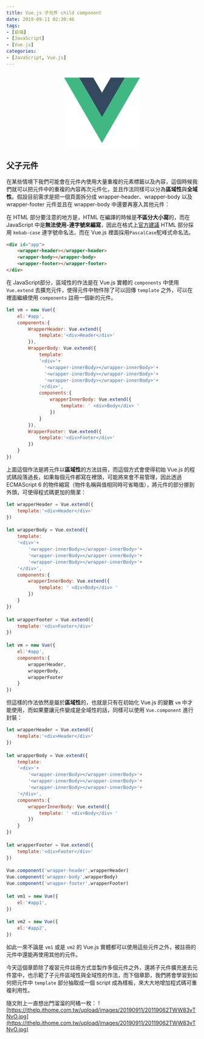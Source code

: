 ```yaml
---
title: Vue.js 子元件 child component
date: 2019-09-11 02:30:46
tags:
- [前端]
- [JavaScript]
- [Vue.js]
categories: 
- [JavaScript, Vue.js]
---
```


<div style="display:flex;justify-content:center;">
  <img style="object-fit:cover;" src='/images/vue-logo.png' width='200px' height='200px' />
</div>

## 父子元件
在某些情境下我們可能會在元件內使用大量重複的元素標籤以及內容，這個時候我們就可以把元件中的重複的內容再次元件化，並且作法同樣可以分為**區域性**與**全域性**。假設目前需求是把一個頁面拆分成 wrapper-header、wrapper-body 以及 wrapper-footer 元件並且在 wrapper-body 中還要再塞入其他元件：

在 HTML 部分要注意的地方是，HTML 在編譯的時候是**不區分大小寫**的，而在 JavaScript 中是**無法使用`-`連字號來編寫**，因此在格式上[官方建議](https://cn.vuejs.org/v2/style-guide/#%E6%A8%A1%E6%9D%BF%E4%B8%AD%E7%9A%84%E7%BB%84%E4%BB%B6%E5%90%8D%E5%A4%A7%E5%B0%8F%E5%86%99-%E5%BC%BA%E7%83%88%E6%8E%A8%E8%8D%90) HTML 部分採用 `kebab-case` 連字號命名法，而在 Vue.js 裡面採用`PascalCase`駝峰式命名法。

```html
<div id="app">
    <wrapper-header></wrapper-header>
    <wrapper-body></wrapper-body>
    <wrapper-footer></wrapper-footer>
</div>
```

在 JavaScript部分，區域性的作法是在 Vue.js 實體的 `components` 中使用 `Vue.extend` 去擴充元件，使得元件中物件除了可以回傳 `template` 之外，可以在裡面繼續使用 `components` 註冊一個新的元件。

```javascript
let vm = new Vue({
    el:'#app',
    components:{
        WrapperHeader: Vue.extend({
            template:'<div>Header</div>'
        }),
        WrapperBody: Vue.extend({
            template:
            '<div>'+
              '<wrapper-innerBody></wrapper-innerBody>'+
              '<wrapper-innerBody></wrapper-innerBody>'+
              '<wrapper-innerBody></wrapper-innerBody>'+
            '</div>',
            components:{
                wrapperInnerBody: Vue.extend({
                    template: ' <div>Body</div> '
                })
            }
        }),
        WrapperFooter: Vue.extend({
            template:'<div>Footer</div>'
        })
    }
})

```

上面這個作法是將元件以**區域性**的方法註冊，而這個方式會使得初始 Vue.js 的程式碼段落過長，如果每個元件都寫在裡頭，可能將來會不易管理，因此透過 ECMAScript 6 的物件縮寫（物件名稱與值相同時可省略值），將元件的部分挪到外頭，可使得程式碼更加的簡潔：

```javascript
let wrapperHeader = Vue.extend({
    template:'<div>Header</div>'
})

let wrapperBody = Vue.extend({
    template:
    '<div>'+
        '<wrapper-innerBody></wrapper-innerBody>'+
        '<wrapper-innerBody></wrapper-innerBody>'+
        '<wrapper-innerBody></wrapper-innerBody>'+
    '</div>',
    components:{
        wrapperInnerBody: Vue.extend({
            template: ' <div>Body</div> '
        })
    }
})

let wrapperFooter = Vue.extend({
    template:'<div>Footer</div>'
})

let vm = new Vue({
    el:'#app',
    components:{
        wrapperHeader,
        wrapperBody,
        wrapperFooter
    }
})
```

但這樣的作法依然是屬於**區域性**的，也就是只有在初始化 Vue.js 的變數 `vm` 中才能使用，而如果要讓元件變成是全域性的話，同樣可以使用 `Vue.component` 進行封裝：

```javascript
let wrapperHeader = Vue.extend({
    template:'<div>Header</div>'
})

let wrapperBody = Vue.extend({
    template:
    '<div>'+
        '<wrapper-innerBody></wrapper-innerBody>'+
        '<wrapper-innerBody></wrapper-innerBody>'+
        '<wrapper-innerBody></wrapper-innerBody>'+
    '</div>',
    components:{
        wrapperInnerBody: Vue.extend({
            template: ' <div>Body</div> '
        })
    }
})

let wrapperFooter = Vue.extend({
    template:'<div>Footer</div>'
})

Vue.component('wrapper-header',wrapperHeader)
Vue.component('wrapper-body',wrapperBody)
Vue.component('wrapper-footer',wrapperFooter)

let vm1 = new Vue({
    el:'#app1',
})

let vm2 = new Vue({
    el:'#app2',
})
```
如此一來不論是 `vm1` 或是 `vm2` 的 Vue.js 實體都可以使用這些元件之外，被註冊的元件中還能再使用其他的元件。

今天這個章節除了複習元件註冊方式並製作多個元件之外，還將子元件擴充進去元件當中，也示範了子元件區域性與全域性的作法，而下個章節，我們將會學習到如何把元件中 `template` 部分抽取成一個 script 成為樣板，來大大地增加程式碼可重複利用性。

隨文附上一直想出門溜溜的阿橘一枚：
![https://ithelp.ithome.com.tw/upload/images/20190911/20119062TWW83vTNvO.jpg](https://ithelp.ithome.com.tw/upload/images/20190911/20119062TWW83vTNvO.jpg)
